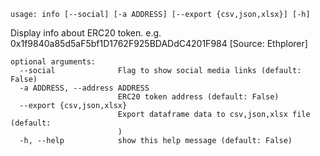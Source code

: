 ```
usage: info [--social] [-a ADDRESS] [--export {csv,json,xlsx}] [-h]
```

Display info about ERC20 token. e.g.
0x1f9840a85d5aF5bf1D1762F925BDADdC4201F984 [Source: Ethplorer]

```
optional arguments:
  --social              Flag to show social media links (default: False)
  -a ADDRESS, --address ADDRESS
                        ERC20 token address (default: False)
  --export {csv,json,xlsx}
                        Export dataframe data to csv,json,xlsx file (default:
                        )
  -h, --help            show this help message (default: False)
```
